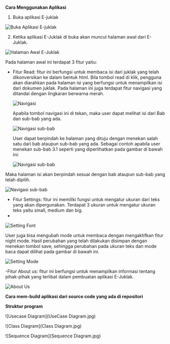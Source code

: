__Cara Menggunakan Aplikasi__

1. Buka aplikasi E-juklak

  ![Buka Aplikasi E-juklak](manual1.jpg)

2. Ketika aplikasi E-Juklak di buka akan muncul halaman awal dari E-Juklak.

  ![Halaman Awal E-Juklak](manual2.jpg)

  Pada halaman awal ini terdapat 3 fitur yaitu:
  - Fitur Read: fitur ini berfungsi untuk membaca isi dari juklak yang telah dikonversikan ke dalam bentuk html. Bila tombol read di klik, pengguna akan diarahkan pada halaman isi yang berfungsi untuk menampilkan isi dari dokumen juklak. Pada halaman ini juga terdapat fitur navigasi yang ditandai dengan lingkaran berwarna merah.

    ![Navigasi](manual3.jpg)

    Apabila tombol navigasi ini di tekan, maka user dapat melihat isi dari Bab dan sub-bab yang ada.

    ![Navigasi sub-bab](manual4.jpg)

    User dapat berpindah ke halaman yang dituju dengan menekan salah satu dari bab ataupun sub-bab yang ada. Sebagai contoh apabila user menekan sub-bab 3.1 seperti yang diperlihatkan pada gambar di bawah ini:

    ![Navigasi sub-bab](manual5.jpg)

Maka halaman isi akan berpindah sesuai dengan bab ataupun sub-bab yang telah dipilih.

![Navigasi sub-bab](manual6.jpg)

- Fitur Settings: fitur ini memiliki fungsi untuk mengatur ukuran dari teks yang akan dipergunakan. Terdapat 3 ukuran untuk mengatur ukuran teks yaitu small, medium dan big.
- 
![Setting Font](manual7.jpg)

User juga bisa mengubah mode untuk membaca dengan mengaktifkan fitur night mode. Hasil perubahan yang telah dilakukan disimpan dengan menekan tombol save, sehingga perubahan pada ukuran teks dan mode baca dapat dilihat pada gambar di bawah ini.

![Setting Mode](manual8.jpg)

-Fitur About us: fitur ini berfungsi untuk menampilkan informasi tentang pihak-pihak yang terlibat dalam pembuatan aplikasi E-Juklak.

![About Us](manual9.jpg)

__Cara mem-build aplikasi dari source code yang ada di repositori__

__Struktur program__

![Usecase Diagram](UseCase Diagram.jpg)

![Class Diagram](Class Diagram.jpg)

![Sequence Diagram](Sequence Diagram.jpg)

